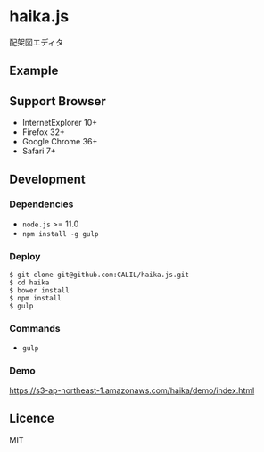haika.js
===========

配架図エディタ


## Example


## Support Browser

- InternetExplorer 10+
- Firefox 32+
- Google Chrome 36+
- Safari 7+

## Development


### Dependencies
- `node.js` >= 11.0
- `npm install -g gulp`

### Deploy

```
$ git clone git@github.com:CALIL/haika.js.git
$ cd haika
$ bower install
$ npm install
$ gulp
```

### Commands

- `gulp`


### Demo

<a href="https://s3-ap-northeast-1.amazonaws.com/haika/demo/index.html" target="_blank">https://s3-ap-northeast-1.amazonaws.com/haika/demo/index.html</a>


## Licence

MIT
